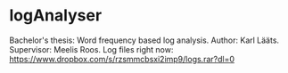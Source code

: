 # logAnalyser
Bachelor's thesis: Word frequency based log analysis. Author: Karl Lääts. Supervisor: Meelis Roos.
Log files right now: https://www.dropbox.com/s/rzsmmcbsxi2imp9/logs.rar?dl=0
